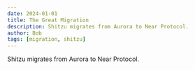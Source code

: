 ```yaml
---
date: 2024-01-01
title: The Great Migration
description: Shitzu migrates from Aurora to Near Protocol.
author: Bob
tags: [migration, shitzu]
---
```


Shitzu migrates from Aurora to Near Protocol.
